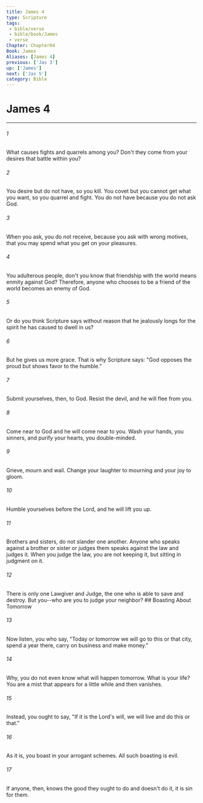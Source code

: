 ```yaml
---
title: James 4
type: Scripture
tags:
 - bible/verse
 - bible/book/James
 - verse
Chapter: Chapter04
Book: James
Aliases: [James 4]
previous: ['Jas 3']
up: ['James']
next: ['Jas 5']
category: Bible
---
```

# James 4

***


###### 1 
What causes fights and quarrels among you? Don't they come from your desires that battle within you? 

###### 2 
You desire but do not have, so you kill. You covet but you cannot get what you want, so you quarrel and fight. You do not have because you do not ask God. 

###### 3 
When you ask, you do not receive, because you ask with wrong motives, that you may spend what you get on your pleasures. 

###### 4 
You adulterous people, don't you know that friendship with the world means enmity against God? Therefore, anyone who chooses to be a friend of the world becomes an enemy of God. 

###### 5 
Or do you think Scripture says without reason that he jealously longs for the spirit he has caused to dwell in us? 

###### 6 
But he gives us more grace. That is why Scripture says: "God opposes the proud but shows favor to the humble." 

###### 7 
Submit yourselves, then, to God. Resist the devil, and he will flee from you. 

###### 8 
Come near to God and he will come near to you. Wash your hands, you sinners, and purify your hearts, you double-minded. 

###### 9 
Grieve, mourn and wail. Change your laughter to mourning and your joy to gloom. 

###### 10 
Humble yourselves before the Lord, and he will lift you up. 

###### 11 
Brothers and sisters, do not slander one another. Anyone who speaks against a brother or sister or judges them speaks against the law and judges it. When you judge the law, you are not keeping it, but sitting in judgment on it. 

###### 12 
There is only one Lawgiver and Judge, the one who is able to save and destroy. But you--who are you to judge your neighbor? ## Boasting About Tomorrow 

###### 13 
Now listen, you who say, "Today or tomorrow we will go to this or that city, spend a year there, carry on business and make money." 

###### 14 
Why, you do not even know what will happen tomorrow. What is your life? You are a mist that appears for a little while and then vanishes. 

###### 15 
Instead, you ought to say, "If it is the Lord's will, we will live and do this or that." 

###### 16 
As it is, you boast in your arrogant schemes. All such boasting is evil. 

###### 17 
If anyone, then, knows the good they ought to do and doesn't do it, it is sin for them. 
